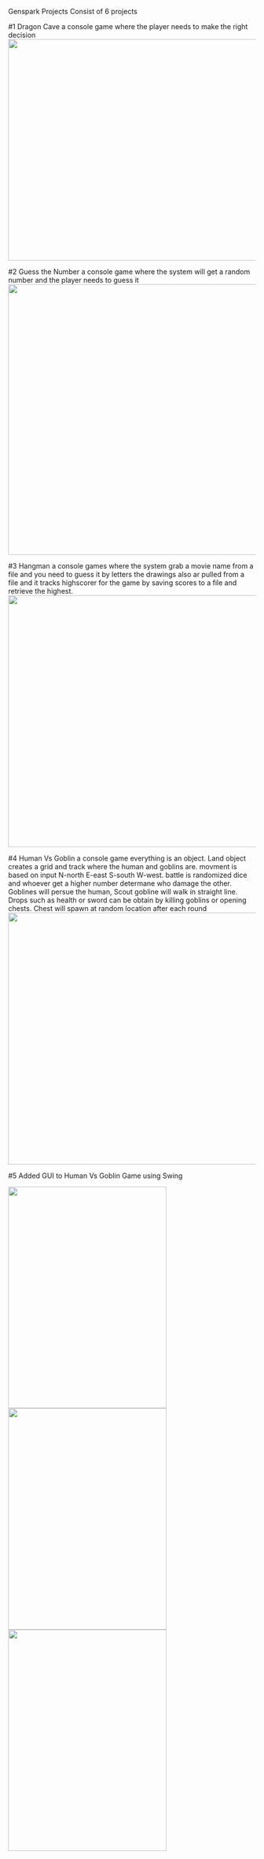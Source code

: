 Genspark Projects Consist of 6 projects 

#1 Dragon Cave a console game where the player needs to make the right decision 
<img src="https://user-images.githubusercontent.com/70487686/172669044-dc16b140-5f2f-4671-b159-cb13fac7ce68.png" width="600" height="450">

#2 Guess the Number a console game where the system will get a random number and the player needs to guess it 
<img src="https://user-images.githubusercontent.com/70487686/172669445-0b1324c2-65d3-4d81-8f2e-59050ae8409b.png" width="600" height="550">

#3 Hangman a console games where the system grab a movie name from a file and you need to guess it by letters the drawings also ar pulled from a file and it tracks highscorer for the game by saving scores to a file and retrieve the highest.
<img src="https://user-images.githubusercontent.com/70487686/172669833-46607637-8713-47d7-b478-6b3819aac85a.png" width="600" height="512">

#4 Human Vs Goblin a console game everything is an object. Land object creates a grid and track where the human and goblins are. movment is based on input N-north E-east S-south W-west. battle is randomized dice and whoever get a higher number determane who damage the other. Goblines will persue the human, Scout gobline will walk in straight line. Drops such as health or sword can be obtain by killing goblins or opening chests. Chest will spawn at random location after each round 
<img src="https://user-images.githubusercontent.com/70487686/172670305-a11d3d80-9268-49a3-96c7-0a9227e4943c.png" width="600" height="512">

#5 Added GUI to Human Vs Goblin Game using Swing 

<img src="https://user-images.githubusercontent.com/70487686/172667569-c13d9ccf-dc5e-49b4-9c46-c0389e96eb02.png" width="322" height="450"><img src="https://user-images.githubusercontent.com/70487686/172667852-4a045e00-4b1a-4695-ad4b-210d257bd88f.png" width="322" height="450"><img src="https://user-images.githubusercontent.com/70487686/172668093-e0b57fa9-601e-4f81-b34c-5cb0d56bacd7.png" width="322" height="450">



